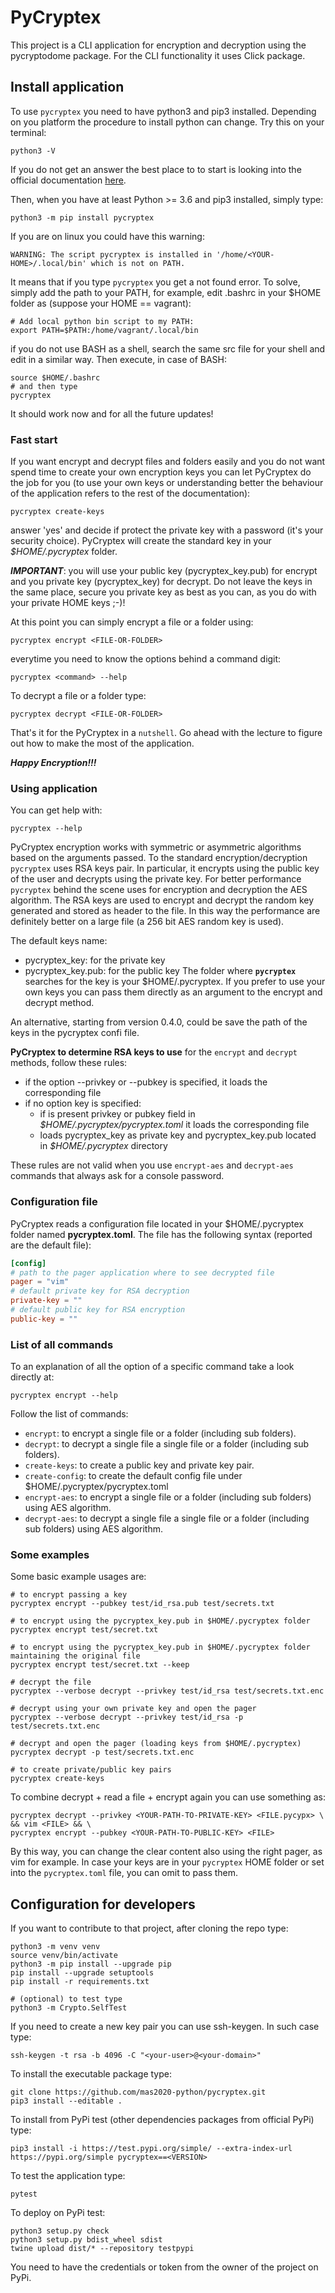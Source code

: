 # PyCryptex
This project is a CLI application for encryption and decryption using the pycryptodome package. For the CLI functionality it uses
Click package.


## Install application

To use `pycryptex` you need to have python3 and pip3 installed. Depending on you platform the procedure to install python can change.
Try this on your terminal:
```shell script
python3 -V
```
If you do not get an answer the best place to to start is looking into the official documentation [here](https://www.python.org/downloads/).

Then, when you have at least Python >= 3.6 and pip3 installed, simply type:
```shell script
python3 -m pip install pycryptex
```
If you are on linux you could have this warning:
```
WARNING: The script pycryptex is installed in '/home/<YOUR-HOME>/.local/bin' which is not on PATH.
```
It means that if you type `pycryptex` you get a not found error.
To solve, simply add the path to your PATH, for example, edit .bashrc in your $HOME folder as (suppose your HOME == vagrant):
```
# Add local python bin script to my PATH:
export PATH=$PATH:/home/vagrant/.local/bin
```
if you do not use BASH as a shell, search the same src file for your shell and edit in a similar way.
Then execute, in case of BASH:
```
source $HOME/.bashrc
# and then type
pycryptex
```
It should work now and for all the future updates!

### Fast start

If you want encrypt and decrypt files and folders easily and you do not want spend time to create your own encryption keys you can let
PyCryptex do the job for you (to use your own keys or understanding better the behaviour of the application refers to the rest of the documentation):
```shell script
pycryptex create-keys
``` 
answer 'yes' and decide if protect the private key with a password (it's your security choice).
PyCryptex will create the standard key in your *$HOME/.pycryptex* folder.

***IMPORTANT***: you will use your public key (pycryptex_key.pub) for encrypt and you private key (pycryptex_key) for decrypt. Do not leave the keys in the same place, secure you private key as best as you can, as you do with your private HOME keys ;-)!

At this point you can simply encrypt a file or a folder using:
```shell script
pycryptex encrypt <FILE-OR-FOLDER>
```
everytime you need to know the options behind a command digit:
```shell script
pycryptex <command> --help
```
To decrypt a file or a folder type:
```shell script
pycryptex decrypt <FILE-OR-FOLDER>
```
That's it for the PyCryptex in a `nutshell`. Go ahead with the lecture to figure out how to make the most of the application.

***Happy Encryption!!!***

### Using application

You can get help with:
````shell script
pycryptex --help
````

PyCryptex encryption works with symmetric or asymmetric algorithms based on the arguments passed.
To the standard encryption/decryption ``pycryptex`` uses RSA keys pair. In particular, it encrypts using the public key of the user and decrypts
using the private key. For better performance ``pycryptex`` behind the scene uses for encryption and decryption the AES algorithm.
The RSA keys are used to encrypt and decrypt the random key generated and stored as header to the file.
In this way the performance are definitely better on a large file (a 256 bit AES random key is used).


The default keys name:
- pycryptex_key: for the private key
- pycryptex_key.pub: for the public key
The folder where **`pycryptex`** searches for the key is your $HOME/.pycryptex. If you prefer to use your own
keys you can pass them directly as an argument to the encrypt and decrypt method.

An alternative, starting from version 0.4.0, could be save the path of the keys in the pycryptex confi file.


**PyCryptex to determine RSA keys to use** for the `encrypt` and `decrypt` methods, follow these rules:
- if the option --privkey or --pubkey is specified, it loads the corresponding file
- if no option key is specified:
    - if is present privkey or pubkey field in *$HOME/.pycryptex/pycryptex.toml* it loads the corresponding file
    - loads pycryptex_key as private key and pycryptex_key.pub located in *$HOME/.pycryptex* directory
 
These rules are not valid when you use `encrypt-aes` and `decrypt-aes` commands that always ask for a console password.

### Configuration file

PyCryptex reads a configuration file located in your $HOME/.pycryptex folder named **pycryptex.toml**.
The file has the following syntax (reported are the default file):
```toml
[config]
# path to the pager application where to see decrypted file
pager = "vim"
# default private key for RSA decryption
private-key = ""
# default public key for RSA encryption
public-key = ""
```

### List of all commands

To an explanation of all the option of a specific command take a look directly at:
```shell script
pycryptex encrypt --help
```

Follow the list of commands:
- `encrypt`: to encrypt a single file or a folder (including sub folders).
- `decrypt`: to decrypt a single file a single file or a folder (including sub folders).
- `create-keys`: to create a public key and private key pair.
- `create-config`: to create the default config file under $HOME/.pycryptex/pycryptex.toml
- `encrypt-aes`: to encrypt a single file or a folder (including sub folders) using AES algorithm.
- `decrypt-aes`: to decrypt a single file a single file or a folder (including sub folders) using AES algorithm.

### Some examples
Some basic example usages are:
````shell script
# to encrypt passing a key
pycryptex encrypt --pubkey test/id_rsa.pub test/secrets.txt

# to encrypt using the pycryptex_key.pub in $HOME/.pycryptex folder
pycryptex encrypt test/secret.txt

# to encrypt using the pycryptex_key.pub in $HOME/.pycryptex folder maintaining the original file
pycryptex encrypt test/secret.txt --keep

# decrypt the file
pycryptex --verbose decrypt --privkey test/id_rsa test/secrets.txt.enc

# decrypt using your own private key and open the pager
pycryptex --verbose decrypt --privkey test/id_rsa -p test/secrets.txt.enc

# decrypt and open the pager (loading keys from $HOME/.pycryptex)
pycryptex decrypt -p test/secrets.txt.enc

# to create private/public key pairs
pycryptex create-keys
````
To combine decrypt + read a file + encrypt again you can use something as:
```shell script
pycryptex decrypt --privkey <YOUR-PATH-TO-PRIVATE-KEY> <FILE.pycypx> \
&& vim <FILE> && \
pycryptex encrypt --pubkey <YOUR-PATH-TO-PUBLIC-KEY> <FILE>
```
By this way, you can change the clear content also using the right pager, as vim for example.
In case your keys are in your `pycryptex` HOME folder or set into the `pycryptex.toml` file, you can omit to pass them.

## Configuration for developers

If you want to contribute to that project, after cloning the repo type:
```shell script
python3 -m venv venv
source venv/bin/activate
python3 -m pip install --upgrade pip
pip install --upgrade setuptools
pip install -r requirements.txt

# (optional) to test type
python3 -m Crypto.SelfTest
```

If you need to create a new key pair you can use ssh-keygen. In such case type:
```shell script
ssh-keygen -t rsa -b 4096 -C "<your-user>@<your-domain>"
```

To install the executable package type:
````shell script
git clone https://github.com/mas2020-python/pycryptex.git
pip3 install --editable .
````

To install from PyPi test (other dependencies packages from official PyPi) type:
````shell script
pip3 install -i https://test.pypi.org/simple/ --extra-index-url https://pypi.org/simple pycryptex==<VERSION>
````

To test the application type:
```shell script
pytest
```

To deploy on PyPi test:
```shell script
python3 setup.py check
python3 setup.py bdist_wheel sdist
twine upload dist/* --repository testpypi
```
You need to have the credentials or token from the owner of the project on PyPi.